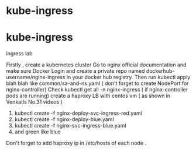 # kube-ingress
# kube-ingress
ingress lab

Firstly , create a kubernetes cluster
Go to nginx official documentation and make sure Docker Login and create a private repo named dockerhub-username/nginx-ingress in your docker hub registry.
Then run kubectl apply blah blah like common/sa-and-ns.yaml ( don't forget to create NodePort for nginx-controller)
Check kubectl get all -n nginx-ingress ( if nginx-controller pods are running)
create a haproxy LB with centos vm ( as shown in Venkatls No.31 videos )

1. kubectl create -f nginx-deploy-svc-ingress-red.yaml
2. kubectl create -f nginx-deploy-blue.yaml
3. kubectl create -f nginx-svc-ingress-blue.yaml
4. and green like blue

Don't forget to add haproxy ip in /etc/hosts of each node .
